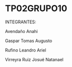 # TP02GRUPO10
INTEGRANTES:

Avendaño Anahi

Gaspar Tomas Augusto

Rufino Leandro Ariel

Virreyra Ruiz Josué Natanael



